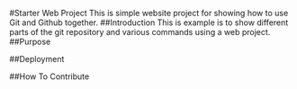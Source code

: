 #Starter Web Project
This is simple website project for showing how to use Git and Github together.
##Introduction
This is example is to show different parts of the git repository and various commands using a web project.
##Purpose

##Deployment

##How To Contribute
